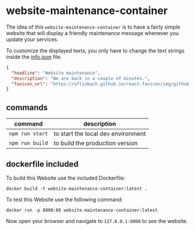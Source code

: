 # website-maintenance-container

The idea of this `website-maintenance-container` is to have a fairly simple website that will display a friendly maintenance message whenever you update your services.

To customize the displayed texts, you only have to change the text strings inside the [info.json](https://github.com/thematchless/website-maintenance-container/blob/main/src/info.json) file.

```json
{
  "headline": "Website maintenance",
  "description": "We are back in a couple of minutes.",
  "favicon_url": "https://oflisback.github.io/react-favicon/img/github.ico"
}
```

## commands
| command         | description                        |
|-----------------|------------------------------------|
| `npm run start` | to start the local dev environment |
| `npm run build` | to build the production version    |

## dockerfile included
To build this Website use the included Dockerfile:

`docker build -t website-maintenance-container:latest .`

To test this Website use the following command:

`docker run -p 8000:80 website-maintenance-container:latest`

Now open your browser and navigate to `127.0.0.1:8000` to see the website.
